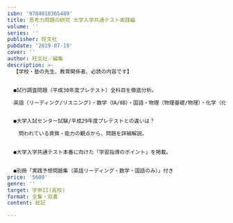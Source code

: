 ```yaml
---
isbn: '9784010365489'
title: 思考力問題の研究 大学入学共通テスト実践編
volume: ''
series: ''
publisher: 旺文社
pubdate: '2019-07-19'
cover: ''
author: 旺文社／編集
description: >-
  【学校・塾の先生、教育関係者、必読の内容です】


  ●試行調査問題（平成30年度プレテスト）全科目を徹底分析。

  英語（リーディング/リスニング)・数学（ⅠA/ⅡB）・国語・物理（物理基礎/物理）・化学（化学基礎/化学）・生物（生物基礎/生物）・地学（地学基礎/地学）・日本史・世界史・地理・現代社会・倫理・政治･経済


  ●大学入試センター試験/平成29年度プレテストとの違いは？

  　問われている資質・能力の観点から、問題を詳細解説。


  ●大学入学共通テスト本番に向けた「学習指導のポイント」を掲載。


  ●別冊「実践予想問題集（英語リーディング・数学・国語のみ）」付き
price: '5600'
genre: ''
target: 学参II(高校)
format: 全集・双書
content: 総記

---
```


